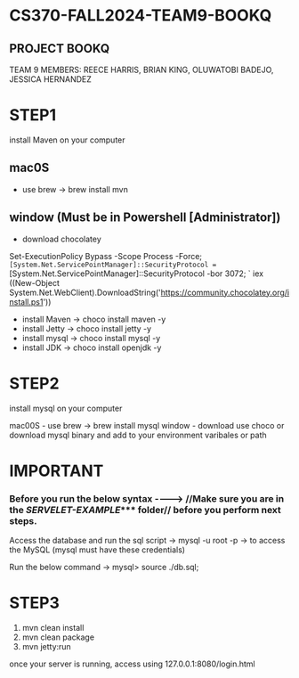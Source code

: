 # CS370-FALL2024-TEAM9-BOOKQ
## PROJECT BOOKQ

TEAM 9
MEMBERS: REECE HARRIS, BRIAN KING, OLUWATOBI BADEJO, JESSICA HERNANDEZ


# STEP1

install Maven on your computer

## mac0S 
  - use brew -> brew install mvn
## window (Must be in Powershell [Administrator])
  - download chocolatey
    
Set-ExecutionPolicy Bypass -Scope Process -Force; `
[System.Net.ServicePointManager]::SecurityProtocol = `
[System.Net.ServicePointManager]::SecurityProtocol -bor 3072; `
iex ((New-Object System.Net.WebClient).DownloadString('https://community.chocolatey.org/install.ps1'))

  - install Maven -> choco install maven -y
  - install Jetty -> choco install jetty -y
  - install mysql -> choco install mysql -y
  - install JDK   -> choco install openjdk -y


# STEP2
install mysql on your computer

mac00S - use brew -> brew install mysql
window - download use choco or download mysql binary and add to your environment varibales or path

# IMPORTANT 
### Before you run the below syntax ----> //Make sure you are in the *********SERVELET-EXAMPLE************ folder// before you perform next steps.

Access the database and run the sql script
-> mysql -u root -p -> to access the MySQL (mysql must have these credentials)

Run the below command
-> mysql> source ./db.sql;

# STEP3

1.  mvn clean install
2.  mvn clean package
3.  mvn jetty:run


once your server is running, access using 127.0.0.1:8080/login.html
